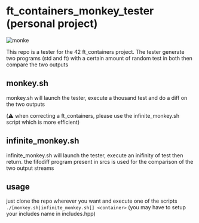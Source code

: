 # ft_containers_monkey_tester (personal project)

![monke](https://upload.wikimedia.org/wikipedia/commons/f/f1/Monkey-typing.jpg)

This repo is a tester for the 42 ft_containers project. The tester generate two programs (std and ft) with a certain amount of random test in both then compare the two outputs

## monkey.sh

monkey.sh will launch the tester, execute a thousand test and do a diff on the two outputs

(⚠️ when correcting a ft_containers, please use the infinite_monkey.sh script which is more efficient)

## infinite_monkey.sh

infinite_monkey.sh will launch the tester, execute an inifinity of test then return. the fifodiff program present in srcs is used for the comparison of the two output streams

## usage

just clone the repo wherever you want and execute one of the scripts `./[monkey.sh|infinite_monkey.sh[] <container>` (you may have to setup your includes name in includes.hpp)
